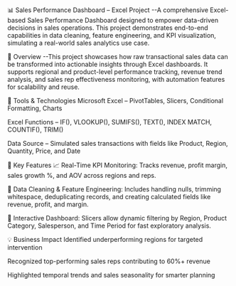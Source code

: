 📊 Sales Performance Dashboard – Excel Project
--A comprehensive Excel-based Sales Performance Dashboard designed to empower data-driven decisions in sales operations. This project demonstrates end-to-end capabilities in data cleaning, feature engineering, and KPI visualization, simulating a real-world sales analytics use case.

🚀 Overview
--This project showcases how raw transactional sales data can be transformed into actionable insights through Excel dashboards. It supports regional and product-level performance tracking, revenue trend analysis, and sales rep effectiveness monitoring, with automation features for scalability and reuse.

🔧 Tools & Technologies
Microsoft Excel – PivotTables, Slicers, Conditional Formatting, Charts

Excel Functions – IF(), VLOOKUP(), SUMIFS(), TEXT(), INDEX MATCH, COUNTIF(), TRIM()

Data Source – Simulated sales transactions with fields like Product, Region, Quantity, Price, and Date

📌 Key Features
📈 Real-Time KPI Monitoring: Tracks revenue, profit margin, sales growth %, and AOV across regions and reps.

🧹 Data Cleaning & Feature Engineering: Includes handling nulls, trimming whitespace, deduplicating records, and creating calculated fields like revenue, profit, and margin.

🎯 Interactive Dashboard: Slicers allow dynamic filtering by Region, Product Category, Salesperson, and Time Period for fast exploratory analysis.

💡 Business Impact
Identified underperforming regions for targeted intervention

Recognized top-performing sales reps contributing to 60%+ revenue

Highlighted temporal trends and sales seasonality for smarter planning
